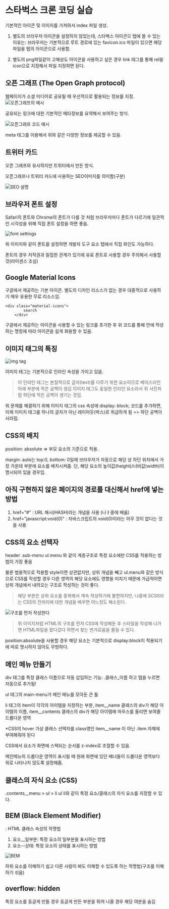 # 스타벅스 크론 코딩 실습

기본적인 아이콘 및 이미지를 가져와서 index 파일 생성. 

1. 별도의 브라우저 아이콘을 설정하지 않았는데, 스타벅스 아이콘으 탭에 뜰 수 있는 이유는:
브라우저는 기본적으로 루트 경로에 있는 favicon.ico 파일이 있으면 해당 파일을 탭의 아이콘으로 사용함.

2. 별도의 png파일같이 고해상도 아이콘을 사용하고 싶은 경우 link 태그를 통해 rel을 icon으로 지정해서 파일 지정하면 된다.

## 오픈 그래프 (The Open Graph protocol)
웹페이지가 소셜 미디어로 공유될 때 우선적으로 활용되는 정보를 지정.
![오픈그래프의 예시](image.png)

공유되는 링크에 대한 기본적인 메타정보를 요약해서 보여주는 방식.

![오픈그래프 코드 예시](image-1.png)

meta 태그를 이용해서 위와 같은 다양한 정보를 제공할 수 있음.

## 트위터 카드
오픈 그래프와 유사하지만 트위터에서 만든 방식.

오픈그래프나 트위터 카드에 사용하는 SEO이미지를 의미함(구분)

![SEO 설명](image-2.png)

## 브라우저 폰트 설정
Safari의 폰트와 Chrome의 폰트가 다를 것 처럼 브라우저마다 폰트가 다르기에 일관적인 시각성을 위해 직접 폰트 설정을 하면 좋음.

![font settings](image-3.png)

위 이미지와 같이 폰트를 설정하면 개발자 도구 요소 탭에서 직접 화인도 가능하다.

폰트의 경우 저작권과 밀접한 관계가 있기에 유료 폰트로 사용할 경우 주의해서 사용할 것(라이센스 조심)

## Google Material Icons
구글에서 제공하는 기본 아이콘. 별도의 디자인 리소스가 없는 경우 대중적으로 사용하기 매우 유용한 무료 리소스임.

```
<div class="material-icons">
        search
    </div>
```

구글에서 제공하는 아이콘을 사용할 수 있는 링크를 추가한 후 위 코드를 통해 안에 작성하는 명칭에 따라 아이콘을 쉽게 화용할 수 있음. 

## 이미지 태그의 특징
![img tag](image-4.png)

이미지 태그는 기본적으로 인라인 속성을 가지고 있음. 
> 이 인라인 태그는 본질적으로 글자(text)를 다루기 위한 요소이므로 베이스라인 아래 부분에 작은 공백이 생김
> 이미지 태그도 동일한 인라인 요소라서 위 사진처럼 하단에 작은 공백이 생기는 것임.

위 문제를 해결하기 위해 이미지 태그의 css 속성에 display: block; 코드를 추가하면, 이제 이미지 태그를 하나의 글자가 아닌 레이아웃(박스)로 취급하게 됨 => 하단 공백이 사라짐.

## CSS의 배치
position: absolute => 부모 요소의 기준으로 적용.

margin: auto는 top:0, bottom: 0일때 브라우저가 자동으로 해당 상 하단 위치에서 가장 가운데 부분에 요소를 배치시켜줌.
단, 해당 요소의 높이값(height)/너비값(width)이 명시되어 있을 경우임.

## 아직 구현하지 않은 페이지의 경로를 대신해서 href에 넣는 방법
1. href="#" : URL 해시(HASH)라는 개념을 사용 (나ㅑ중에 배움)
2. href="javascript:void(0)" : 자바스크립트의 void(0)이라는 아무 것이 없다는 것을 사용

## CSS의 요소 선택자
header .sub-menu ul.menu 와 같이 계층구조로 특정 요소에만 CSS를 적용하는 방법이 가장 좋음

물론 범용적으로 적용할 style이면 상관없지만, 상위 개념을 빼고 ul.menu와 같은 방식으로 CSS를 작성할 경우 다른 영역의 해당 요소에도 영향을 미치기 때문에 가급적이면 상위 개념에서 내려오는 구조로 작성하는 것이 좋다.
> 해당 부분은 상위 요소를 중복해서 계속 작성하기에 불편하지만, 나중에 SCSS라는 CSS의 전처리에 대한 개념을 배우면 어느정도 해소된다.

![구조를 먼저 작성한다](image-5.png)
> 위 이미지처럼 HTML의 구조를 먼저 CSS에 작성해둔 후 스타일을 작성해 나가면 HTML파일을 왔다갔다 하면서 찾는 번거로움을 줄일 수 있다.

position:absolute을 사용할 경우 해당 요소는 기본적으로 display:block이 적용되기에 따로 명시하지 않아도 무방하다.

## 메인 메뉴 만들기
div 태그를 특정 클래스 이름으로 자동 삽입하는 기능: .클래스_이름 하고 탭을 누르면 자동으로 추가됨!

ul 태그의 main-menu가 메인 메뉴를 모아둔 큰 틀

li 태그의 item이 각각의 아이템을 지정하는 부분, item__name 클래스의 div가 해당 아이템의 이름, item__contents 클래스의 div가 해당 아이템에 마우스를 올리면 보여줄 드롭다운 영역

*CSS의 hover 가상 클래스 선택자를 class명인 item__name 이 아닌 .item 자체에 부여해줘야 된다

CSS에서 요소가 화면에 스택되는 순서를 z-index로 조절할 수 있음.

메인메뉴의 드롭다운 영역이 표시될 때 원래 화면에 있던 배너들이 드롭다운 영역보다 위로 나타나지 않도록 설정해줌.

## 클래스의 자식 요소 (CSS)
.contents__menu > ul > li ul li와 같이 특정 요소/클래스의 자식 요소를 지정할 수 있다. 

## BEM (Black Element Modifier)
: HTML 클래스 속성의 작명법

1. 요소__일부분: 특정 요소의 일부분을 표시하는 방법
2. 요소--상태: 특정 요소의 상태를 표시하는 방법

![BEM](image-6.png)

하위 요소를 이해하기 쉽고 다른 사람이 봐도 이해할 수 있도록 하는 작명법(구조를 이해하기 쉬움)


## overflow: hidden
특정 요소를 둥글게 만들 경우 둥글게 만든 부분을 튀어 나올 경우 해당 여분을 숨김